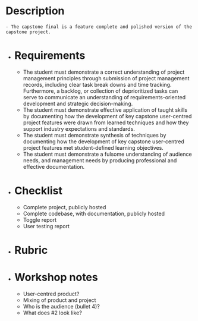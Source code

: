 # Description
	- The capstone final is a feature complete and polished version of the capstone project.
- # Requirements
	- The student must demonstrate a correct understanding of project management principles through submission of project management records, including clear task break downs and time tracking. Furthermore, a backlog, or collection of deprioritized tasks can serve to communicate an understanding of requirements-oriented development and strategic decision-making.
	- The student must demonstrate effective application of taught skills by documenting how the development of key capstone user-centred project features were drawn from learned techniques and how they support industry expectations and standards.
	- The student must demonstrate synthesis of techniques by documenting how the development of key capstone user-centred project features met student-defined learning objectives.
	- The student must demonstrate a fulsome understanding of audience needs, and management needs by producing professional and effective documentation.
- # Checklist
	- Complete project, publicly hosted
	- Complete codebase, with documentation, publicly hosted
	- Toggle report
	- User testing report
- # Rubric
- # Workshop notes
	- User-centred product?
	- Mixing of product and project
	- Who is the audience (bullet 4)?
	- What does #2 look like?